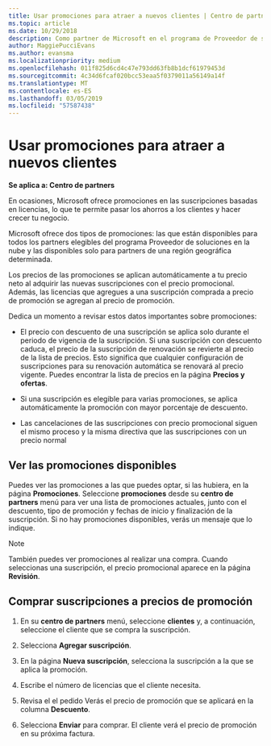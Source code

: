 ```yaml
---
title: Usar promociones para atraer a nuevos clientes | Centro de partners
ms.topic: article
ms.date: 10/29/2018
description: Como partner de Microsoft en el programa de Proveedor de soluciones en la nube, puedes comprar suscripciones al precio de promoción y pasar el ahorro a tus clientes.
author: MaggiePucciEvans
ms.author: evansma
ms.localizationpriority: medium
ms.openlocfilehash: 011f825d6cd4c47e793dd63fb8b1dcf61979453d
ms.sourcegitcommit: 4c34d6fcaf020bcc53eaa5f0379011a56149a14f
ms.translationtype: MT
ms.contentlocale: es-ES
ms.lasthandoff: 03/05/2019
ms.locfileid: "57587438"
---
```

# <a name="use-promotions-to-attract-new-customers"></a>Usar promociones para atraer a nuevos clientes  

**Se aplica a: Centro de partners**

<!--[FWLink: https://go.microsoft.com/fwlink/?linkid=852469]-->

En ocasiones, Microsoft ofrece promociones en las suscripciones basadas en licencias, lo que te permite pasar los ahorros a los clientes y hacer crecer tu negocio. 

Microsoft ofrece dos tipos de promociones: las que están disponibles para todos los partners elegibles del programa Proveedor de soluciones en la nube y las disponibles solo para partners de una región geográfica determinada.

Los precios de las promociones se aplican automáticamente a tu precio neto al adquirir las nuevas suscripciones con el precio promocional. Además, las licencias que agregues a una suscripción comprada a precio de promoción se agregan al precio de promoción. 

Dedica un momento a revisar estos datos importantes sobre promociones:

-   El precio con descuento de una suscripción se aplica solo durante el periodo de vigencia de la suscripción. Si una suscripción con descuento caduca, el precio de la suscripción de renovación se revierte al precio de la lista de precios. Esto significa que cualquier configuración de suscripciones para su renovación automática se renovará al precio vigente. Puedes encontrar la lista de precios en la página **Precios y ofertas**. 

-   Si una suscripción es elegible para varias promociones, se aplica automáticamente la promoción con mayor porcentaje de descuento.

-   Las cancelaciones de las suscripciones con precio promocional siguen el mismo proceso y la misma directiva que las suscripciones con un precio normal

## <a name="see-available-promotions"></a>Ver las promociones disponibles

Puedes ver las promociones a las que puedes optar, si las hubiera, en la página **Promociones**. Seleccione **promociones** desde su **centro de partners** menú para ver una lista de promociones actuales, junto con el descuento, tipo de promoción y fechas de inicio y finalización de la suscripción. Si no hay promociones disponibles, verás un mensaje que lo indique. 

> [!NOTE]  
> También puedes ver promociones al realizar una compra. Cuando seleccionas una suscripción, el precio promocional aparece en la página **Revisión**.

## <a name="purchase-subscriptions-at-promotion-prices"></a>Comprar suscripciones a precios de promoción

1. En su **centro de partners** menú, seleccione **clientes** y, a continuación, seleccione el cliente que se compra la suscripción. 

2. Selecciona **Agregar suscripción**.

3. En la página **Nueva suscripción**, selecciona la suscripción a la que se aplica la promoción.

4. Escribe el número de licencias que el cliente necesita. 

5. Revisa el el pedido Verás el precio de promoción que se aplicará en la columna **Descuento**.  

6.  Selecciona **Enviar** para comprar. El cliente verá el precio de promoción en su próxima factura.  



